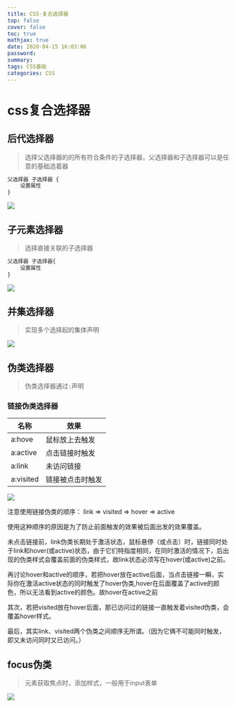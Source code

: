 ```yaml
---
title: CSS-复合选择器
top: false
cover: false
toc: true
mathjax: true
date: 2020-04-15 16:03:06
password:
summary:
tags: CSS基础
categories: CSS
---
```


# css复合选择器

## 后代选择器

> 选择父选择器的的所有符合条件的子选择器，父选择器和子选择器可以是任意的基础选着器

```javascript
父选择器 子选择器 {
    设置属性
}
```

![](Snipaste_2020-04-09_17-15-05.png)

## 子元素选择器

> 选择直接关联的子选择器

```javascript
父选择器 子选择器{
    设置属性
}
```

![](Snipaste_2020-04-09_18-01-39.png)



## 并集选择器

> 实现多个选择起的集体声明

![](Snipaste_2020-04-09_18-11-37.png)

## 伪类选择器

> 伪类选择器通过`:`声明

### 链接伪类选择器

| 名称      | 效果             |
| --------- | ---------------- |
| a:hove    | 鼠标放上去触发   |
| a:active  | 点击链接时触发   |
| a:link    | 未访问链接       |
| a:visited | 链接被点击时触发 |

![](Snipaste_2020-04-12_10-36-44.png)

注意使用链接伪类的顺序： link => visited => hover => active

使用这种顺序的原因是为了防止前面触发的效果被后面出发的效果覆盖。

未点击链接前，link伪类长期处于激活状态，鼠标悬停（或点击）时，<a>链接同时处于link和hover(或active)状态，由于它们特指度相同，在同时激活的情况下，后出现的伪类样式会覆盖前面的伪类样式，故link状态必须写在hover(或active)之前。

再讨论hover和active的顺序，若把hover放在active后面，当点击链接一瞬，实际你在激活active状态的同时触发了hover伪类,hover在后面覆盖了active的颜色，所以无法看到active的颜色。故hover在active之前

其次，若把visited放在hover后面，那已访问过的链接一直触发着visited伪类，会覆盖hover样式。

最后，其实link、visited两个伪类之间顺序无所谓。（因为它俩不可能同时触发，即又未访问同时又已访问。）



## focus伪类

> 元素获取焦点时，添加样式，一般用于input表单

![](Snipaste_2020-04-12_10-44-19.png)